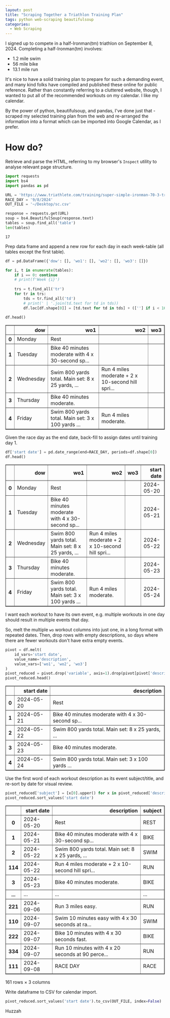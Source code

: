 ```yaml
---
layout: post
title: "Scraping Together a Triathlon Training Plan"
tags: python web-scraping beautifulsoup
categories: 
  - Web Scraping
---
```


I signed up to compete in a half-Ironman(tm) triathlon on September 8, 2024. Completing a half-Ironman(tm) involves:
- 1.2 mile swim
- 56 mile bike
- 13.1 mile run

It's nice to have a solid training plan to prepare for such a demanding event, and many kind folks have compiled and published these online for public reference. Rather than constantly referring to a cluttered website, though, I wanted to put all of the recommended workouts on my calendar. I like my calendar.

By the power of python, beautifulsoup, and pandas, I've done just that - scraped my selected training plan from the web and re-arranged the information into a format which can be imported into Google Calendar, as I prefer.

# How do?

Retrieve and parse the HTML, referring to my browser's `Inspect` utility to analyse relevant page structure.

```python
import requests
import bs4
import pandas as pd

URL = 'https://www.triathlete.com/training/super-simple-ironman-70-3-triathlon-training-plan/'
RACE_DAY = '9/8/2024'
OUT_FILE = '~/Desktop/sc.csv'

response = requests.get(URL)
soup = bs4.BeautifulSoup(response.text)
tables = soup.find_all('table')
len(tables)
```

    17

Prep data frame and append a new row for each day in each week-table (all tables except the first table).

```python
df = pd.DataFrame({'dow': [], 'wo1': [], 'wo2': [], 'wo3': []})

for i, t in enumerate(tables):
    if i == 0: continue
    # print(f'Week {i}')
    
    trs = t.find_all('tr')
    for tr in trs:
        tds = tr.find_all('td')
        # print(' | '.join(td.text for td in tds))
        df.loc[df.shape[0]] = [td.text for td in tds] + ([''] if i < 16 else [])
        
df.head()
```

<div>
<style scoped>
    .dataframe tbody tr th:only-of-type {
        vertical-align: middle;
    }

    .dataframe tbody tr th {
        vertical-align: top;
    }

    .dataframe thead th {
        text-align: right;
    }
</style>
<table border="1" class="dataframe">
  <thead>
    <tr style="text-align: right;">
      <th></th>
      <th>dow</th>
      <th>wo1</th>
      <th>wo2</th>
      <th>wo3</th>
    </tr>
  </thead>
  <tbody>
    <tr>
      <th>0</th>
      <td>Monday</td>
      <td>Rest</td>
      <td></td>
      <td></td>
    </tr>
    <tr>
      <th>1</th>
      <td>Tuesday</td>
      <td>Bike 40 minutes moderate with 4 x 30-second sp...</td>
      <td></td>
      <td></td>
    </tr>
    <tr>
      <th>2</th>
      <td>Wednesday</td>
      <td>Swim 800 yards total. Main set: 8 x 25 yards, ...</td>
      <td>Run 4 miles moderate + 2 x 10-second hill spri...</td>
      <td></td>
    </tr>
    <tr>
      <th>3</th>
      <td>Thursday</td>
      <td>Bike 40 minutes moderate.</td>
      <td></td>
      <td></td>
    </tr>
    <tr>
      <th>4</th>
      <td>Friday</td>
      <td>Swim 800 yards total. Main set: 3 x 100 yards ...</td>
      <td>Run 4 miles moderate.</td>
      <td></td>
    </tr>
  </tbody>
</table>
</div>


Given the race day as the end date, back-fill to assign dates until training day 1.

```python
df['start date'] = pd.date_range(end=RACE_DAY, periods=df.shape[0])
df.head()
```

<div>
<style scoped>
    .dataframe tbody tr th:only-of-type {
        vertical-align: middle;
    }

    .dataframe tbody tr th {
        vertical-align: top;
    }

    .dataframe thead th {
        text-align: right;
    }
</style>
<table border="1" class="dataframe">
  <thead>
    <tr style="text-align: right;">
      <th></th>
      <th>dow</th>
      <th>wo1</th>
      <th>wo2</th>
      <th>wo3</th>
      <th>start date</th>
    </tr>
  </thead>
  <tbody>
    <tr>
      <th>0</th>
      <td>Monday</td>
      <td>Rest</td>
      <td></td>
      <td></td>
      <td>2024-05-20</td>
    </tr>
    <tr>
      <th>1</th>
      <td>Tuesday</td>
      <td>Bike 40 minutes moderate with 4 x 30-second sp...</td>
      <td></td>
      <td></td>
      <td>2024-05-21</td>
    </tr>
    <tr>
      <th>2</th>
      <td>Wednesday</td>
      <td>Swim 800 yards total. Main set: 8 x 25 yards, ...</td>
      <td>Run 4 miles moderate + 2 x 10-second hill spri...</td>
      <td></td>
      <td>2024-05-22</td>
    </tr>
    <tr>
      <th>3</th>
      <td>Thursday</td>
      <td>Bike 40 minutes moderate.</td>
      <td></td>
      <td></td>
      <td>2024-05-23</td>
    </tr>
    <tr>
      <th>4</th>
      <td>Friday</td>
      <td>Swim 800 yards total. Main set: 3 x 100 yards ...</td>
      <td>Run 4 miles moderate.</td>
      <td></td>
      <td>2024-05-24</td>
    </tr>
  </tbody>
</table>
</div>

I want each workout to have its own event, e.g. multiple workouts in one day should result in multiple events that day.

So, melt the multiple `wo` workout columns into just one, in a long format with repeated dates. Then, drop rows with empty descriptions, so days where there are fewer workouts don't have extra empty events.

```python
pivot = df.melt(
    id_vars='start date', 
    value_name='description', 
    value_vars=['wo1', 'wo2', 'wo3']
)
pivot_reduced = pivot.drop('variable', axis=1).drop(pivot[pivot['description'] == ''].index)
pivot_reduced.head()
```

<div>
<style scoped>
    .dataframe tbody tr th:only-of-type {
        vertical-align: middle;
    }

    .dataframe tbody tr th {
        vertical-align: top;
    }

    .dataframe thead th {
        text-align: right;
    }
</style>
<table border="1" class="dataframe">
  <thead>
    <tr style="text-align: right;">
      <th></th>
      <th>start date</th>
      <th>description</th>
    </tr>
  </thead>
  <tbody>
    <tr>
      <th>0</th>
      <td>2024-05-20</td>
      <td>Rest</td>
    </tr>
    <tr>
      <th>1</th>
      <td>2024-05-21</td>
      <td>Bike 40 minutes moderate with 4 x 30-second sp...</td>
    </tr>
    <tr>
      <th>2</th>
      <td>2024-05-22</td>
      <td>Swim 800 yards total. Main set: 8 x 25 yards, ...</td>
    </tr>
    <tr>
      <th>3</th>
      <td>2024-05-23</td>
      <td>Bike 40 minutes moderate.</td>
    </tr>
    <tr>
      <th>4</th>
      <td>2024-05-24</td>
      <td>Swim 800 yards total. Main set: 3 x 100 yards ...</td>
    </tr>
  </tbody>
</table>
</div>


Use the first word of each workout description as its event subject/title, and re-sort by date for visual review.

```python
pivot_reduced['subject'] = [x[0].upper() for x in pivot_reduced['description'].str.split()]
pivot_reduced.sort_values('start date')
```

<div>
<style scoped>
    .dataframe tbody tr th:only-of-type {
        vertical-align: middle;
    }

    .dataframe tbody tr th {
        vertical-align: top;
    }

    .dataframe thead th {
        text-align: right;
    }
</style>
<table border="1" class="dataframe">
  <thead>
    <tr style="text-align: right;">
      <th></th>
      <th>start date</th>
      <th>description</th>
      <th>subject</th>
    </tr>
  </thead>
  <tbody>
    <tr>
      <th>0</th>
      <td>2024-05-20</td>
      <td>Rest</td>
      <td>REST</td>
    </tr>
    <tr>
      <th>1</th>
      <td>2024-05-21</td>
      <td>Bike 40 minutes moderate with 4 x 30-second sp...</td>
      <td>BIKE</td>
    </tr>
    <tr>
      <th>2</th>
      <td>2024-05-22</td>
      <td>Swim 800 yards total. Main set: 8 x 25 yards, ...</td>
      <td>SWIM</td>
    </tr>
    <tr>
      <th>114</th>
      <td>2024-05-22</td>
      <td>Run 4 miles moderate + 2 x 10-second hill spri...</td>
      <td>RUN</td>
    </tr>
    <tr>
      <th>3</th>
      <td>2024-05-23</td>
      <td>Bike 40 minutes moderate.</td>
      <td>BIKE</td>
    </tr>
    <tr>
      <th>...</th>
      <td>...</td>
      <td>...</td>
      <td>...</td>
    </tr>
    <tr>
      <th>221</th>
      <td>2024-09-06</td>
      <td>Run 3 miles easy.</td>
      <td>RUN</td>
    </tr>
    <tr>
      <th>110</th>
      <td>2024-09-07</td>
      <td>Swim 10 minutes easy with 4 x 30 seconds at ra...</td>
      <td>SWIM</td>
    </tr>
    <tr>
      <th>222</th>
      <td>2024-09-07</td>
      <td>Bike 10 minutes with 4 x 30 seconds fast.</td>
      <td>BIKE</td>
    </tr>
    <tr>
      <th>334</th>
      <td>2024-09-07</td>
      <td>Run 10 minutes with 4 x 20 seconds at 90 perce...</td>
      <td>RUN</td>
    </tr>
    <tr>
      <th>111</th>
      <td>2024-09-08</td>
      <td>RACE DAY</td>
      <td>RACE</td>
    </tr>
  </tbody>
</table>
<p>161 rows × 3 columns</p>
</div>


Write dataframe to CSV for calendar import.

```python
pivot_reduced.sort_values('start date').to_csv(OUT_FILE, index=False)
```

Huzzah

